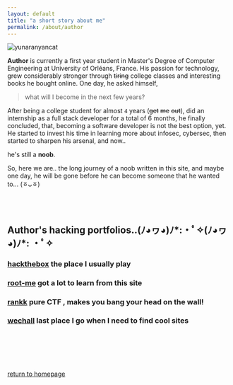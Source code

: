 ```yaml
---
layout: default
title: "a short story about me"
permalink: /about/author
---
```


![yunaranyancat](https://www.hackthebox.eu/badge/image/43327)

**Author** is currently a first year student in Master's Degree of Computer Engineering at University of Orléans, France. His passion for technology, grew considerably stronger through ~~tiring~~ college classes and interesting books he bought online. One day, he asked himself,
>what will I become in the next few years?

After being a college student for almost `4` years (~~get~~ ~~me~~ ~~out~~), did
an internship as a full stack developer for a total of 6 months, he finally concluded, that, becoming a software developer is not the best option, yet. He started to invest his time in learning more about infosec, cybersec, then started to sharpen his arsenal, and now..

he's still a **noob**.

So, here we are.. the long journey of a noob written in this site, and maybe one day, he will be gone before he can become someone that he wanted to... (ㆆᴗㆆ)

<br /><br />
## Author's hacking portfolios..(ﾉ◕ヮ◕)ﾉ*:・ﾟ✧(ﾉ◕ヮ◕)ﾉ*: ・ﾟ✧
### [hackthebox](https://www.hackthebox.eu/profile/43327) the place I usually play
### [root-me](https://www.root-me.org/yunaranyancat) got a lot to learn from this site
### [rankk](https://www.rankk.org/user/y4t0) pure CTF , makes you bang your head on the wall!
### [wechall](https://www.wechall.net/profile/y4t0) last place I go when I need to find cool sites

<br /><br /><br /><br /><br />
[return to homepage](/musubi/index)
